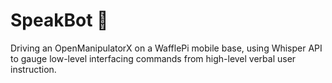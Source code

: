# SpeakBot 🐢
Driving an OpenManipulatorX on a WafflePi mobile base, using Whisper API to gauge low-level interfacing commands from high-level verbal user instruction.
